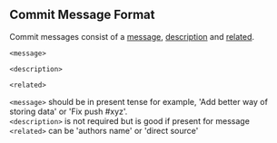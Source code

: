 ## Commit Message Format
Commit messages consist of a [message](#message), [description](#description)
and [related](#related).

```
<message>

<description>

<related>
```
`<message>` should be in present tense for example, 'Add better way of storing data' or 'Fix push #xyz'.  
`<description>` is not required but is good if present for message  
`<related>` can be 'authors name' or 'direct source'  
